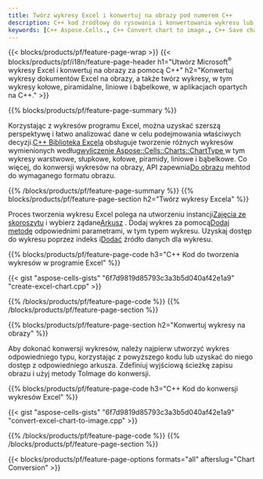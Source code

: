 ```yaml
---
title: Twórz wykresy Excel i konwertuj na obrazy pod numerem C++
description: C++ kod źródłowy do rysowania i konwertowania wykresu lub diagramu w Microsoft Excel przy użyciu biblioteki C++
keywords: [C++ Aspose.Cells., C++ Convert chart to image., C++ Save chart to image., C++ chart to image., create charts in C++., insert charts in C++., manage charts in C++]
---
```

{{< blocks/products/pf/feature-page-wrap >}}
{{< blocks/products/pf/i18n/feature-page-header h1="Utwórz Microsoft<sup>&reg;</sup> wykresy Excel i konwertuj na obrazy za pomocą C++" h2="Konwertuj wykresy dokumentów Excel na obrazy, a także twórz wykresy, w tym wykresy kołowe, piramidalne, liniowe i bąbelkowe, w aplikacjach opartych na C++." >}}

{{% blocks/products/pf/feature-page-summary %}}

 Korzystając z wykresów programu Excel, można uzyskać szerszą perspektywę i łatwo analizować dane w celu podejmowania właściwych decyzji.[C++ Biblioteka Excela](/cells/pl/cpp/) obsługuje tworzenie różnych wykresów wymienionych według[wyliczenie Aspose::Cells::Charts::ChartType
](https://reference.aspose.com/cells/cpp/aspose.cells.charts/charttype/) w tym wykresy warstwowe, słupkowe, kołowe, piramidy, liniowe i bąbelkowe. Co więcej, do konwersji wykresów na obrazy, API zapewnia[Do obrazu](https://reference.aspose.com/cells/cpp/aspose.cells.charts/chart/toimage/) mehtod do wymaganego formatu obrazu.

{{% /blocks/products/pf/feature-page-summary %}}
{{% blocks/products/pf/feature-page-section h2="Twórz wykresy Excela" %}}

 Proces tworzenia wykresu Excel polega na utworzeniu instancji[Zajęcia ze skoroszytu](https://reference.aspose.com/cells/cpp/aspose.cells/workbook/) i wybierz żądane[Arkusz](https://reference.aspose.com/cells/cpp/aspose.cells/worksheet/) . Dodaj wykres za pomocą[Dodaj metodę](https://reference.aspose.com/cells/cpp/aspose.cells.charts/chartcollection/add/) odpowiednimi parametrami, w tym typem wykresu. Uzyskaj dostęp do wykresu poprzez indeks i[Dodać](https://reference.aspose.com/cells/cpp/aspose.cells.charts/seriescollection/add/) źródło danych dla wykresu.

{{% blocks/products/pf/feature-page-code h3="C++ Kod do tworzenia wykresów w programie Excel" %}}

{{< gist "aspose-cells-gists" "6f7d9819d85793c3a3b5d040af42e1a9" "create-excel-chart.cpp" >}}

{{% /blocks/products/pf/feature-page-code %}}
{{% /blocks/products/pf/feature-page-section %}}

{{% blocks/products/pf/feature-page-section h2="Konwertuj wykresy na obrazy" %}}


Aby dokonać konwersji wykresów, należy najpierw utworzyć wykres odpowiedniego typu, korzystając z powyższego kodu lub uzyskać do niego dostęp z odpowiedniego arkusza. Zdefiniuj wyjściową ścieżkę zapisu obrazu i użyj metody ToImage do konwersji.

 
{{% blocks/products/pf/feature-page-code h3="C++ Kod do konwersji wykresów Excel" %}}

{{< gist "aspose-cells-gists" "6f7d9819d85793c3a3b5d040af42e1a9" "convert-excel-chart-to-image.cpp" >}}

{{% /blocks/products/pf/feature-page-code %}}
{{% /blocks/products/pf/feature-page-section %}}

{{< blocks/products/pf/feature-page-options formats="all" afterslug="Chart Conversion" >}}
